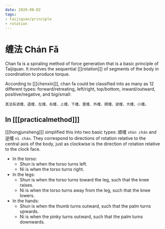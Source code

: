 ```yaml
---
date: 2020-08-02
tags:
- taijiquan/principle
- rotation
---
```


# 缠法 Chán Fǎ

Chan fa is a spiraling method of force generation that is a basic principle of Taijiquan.  It involves the sequential [[[rotation]]] of segments of the body in coordination to produce torque.

According to [[[chenxin]]], chan fa could be classified into as many as 12 different types: forward/retreating, left/right, top/bottom, inward/outward, positive/negative, and big/small:
```
其法有进缠、退缠、左缠、右缠、上缠、下缠、里缠、外缠、顺缠、逆缠、大缠、小缠。
```

## In [[[practicalmethod]]]

[[[hongjunsheng]]] simplified this into two basic types: 顺缠 `shùn chán` and 逆缠 `nì chán`.  They correspond to directions of rotation relative to the central axis of the body, just as clockwise is the direction of rotation relative to the clock face.

* In the torso:
    * Shun is when the torso turns left.
    * Ni is when the torso turns right.
* In the legs:
    * Shun is when the torso turns toward the leg, such that the knee raises.
    * Ni is when the torso turns away from the leg, such that the knee lowers.
* In the hands:
    * Shun is when the thumb turns outward, such that the palm turns upwards.
    * Ni is when the pinky turns outward, such that the palm turns downwards.
